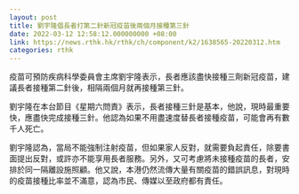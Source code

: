 ```yaml
---
layout: post
title: 劉宇隆倡長者打第二針新冠疫苗後兩個月接種第三針
date: 2022-03-12 12:58:12.000000000 +08:00
link: https://news.rthk.hk/rthk/ch/component/k2/1638565-20220312.htm
categories: rthk
---
```


疫苗可預防疾病科學委員會主席劉宇隆表示，長者應該盡快接種三劑新冠疫苗，建議長者接種第二針後，相隔兩個月就再接種第三針。

劉宇隆在本台節目《星期六問責》表示，長者接種三針是基本，他說，現時最重要快，應盡快完成接種三針。他認為如果不用盡速度替長者接種疫苗，可能會再有數千人死亡。

劉宇隆認為，當局不能強制注射疫苗，但如果家人反對，就需要負起責任，除要書面提出反對，或許亦不能享用長者服務。另外，又可考慮將未接種疫苗的長者，安排於同一隔離設施照顧。他又說，本港仍然流傳大量有關疫苗的錯誤訊息，對現時的疫苗接種比率並不滿意，認為巿民、傳媒以至政府都有責任。
